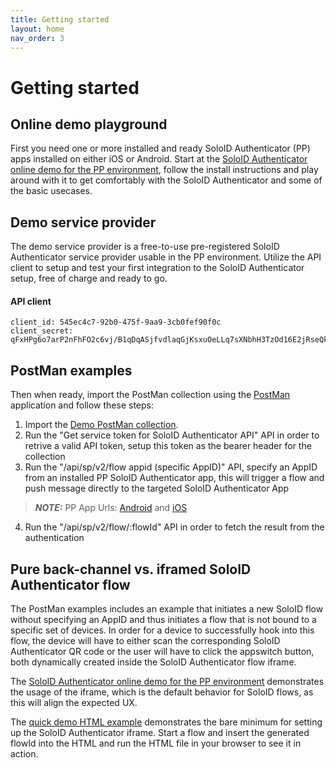 ```yaml
---
title: Getting started
layout: home
nav_order: 3
---
```


# Getting started

## Online demo playground 
First you need one or more installed and ready SoloID Authenticator (PP) apps installed on either iOS or Android. 
Start at the [SoloID Authenticator online demo for the PP environment](https://demo-pp.soloid.dk), follow the install instructions and play around with it to get comfortably with the SoloID Authenticator and some of the basic usecases.

## Demo service provider
The demo service provider is a free-to-use pre-registered SoloID Authenticator service provider usable in the PP environment.
Utilize the API client to setup and test your first integration to the SoloID Authenticator setup, free of charge and ready to go.

#### API client
```
client_id: 545ec4c7-92b0-475f-9aa9-3cb0fef90f0c
client_secret: qFxHPg6o7arP2nFhFO2c6vj/B1qDqASjfvdlaqGjKsxuOeLLq7sXNbhH3TzOd16E2jRseQkyykmpJtwZEvPBlg==
```

## PostMan examples
Then when ready, import the PostMan collection using the [PostMan](https://www.postman.com/) application and follow these steps: 

1) Import the [Demo PostMan collection](https://raw.githubusercontent.com/Signaturgruppen-A-S/soloid-authenticator-documentation/main/postman/SoloID%20API%20PP%20Demo.postman_collection.json).
2) Run the "Get service token for SoloID Authenticator API" API in order to retrive a valid API token, setup this token as the bearer header for the collection
3) Run the "/api/sp/v2/flow appid (specific AppID)" API, specify an AppID from an installed PP SoloID Authenticator app, this will trigger a flow and push message directly to the targeted SoloID Authenticator App
> **_NOTE:_**  PP App Urls: [Android](https://appdistribution.firebase.dev/i/07887ac4154f4cae) and [iOS](https://testflight.apple.com/join/Vwc72iPI)
4) Run the "/api/sp/v2/flow/:flowId" API in order to fetch the result from the authentication

## Pure back-channel vs. iframed SoloID Authenticator flow
The PostMan examples includes an example that initiates a new SoloID flow without specifying an AppID and thus initiates a flow that is not bound to a specific set of devices. In order for a device to successfully hook into this flow, the device will have to either scan the corresponding SoloID Authenticator QR code or the user will have to click the appswitch button, both dynamically created inside the SoloID Authenticator flow iframe.

The [SoloID Authenticator online demo for the PP environment](https://demo-pp.soloid.dk) demonstrates the usage of the iframe, which is the default behavior for SoloID flows, as this will align the expected UX.

The [quick demo HTML example](https://raw.githubusercontent.com/Signaturgruppen-A-S/soloid-authenticator-documentation/main/iframe-example/soloid-authenticator-iframe-example.html) demonstrates the bare minimum for setting up the SoloID Authenticator iframe. Start a flow and insert the generated flowId into the HTML and run the HTML file in your browser to see it in action. 



